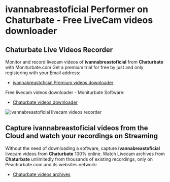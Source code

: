 # ivannabreastoficial Performer on Chaturbate - Free LiveCam videos downloader

## Chaturbate Live Videos Recorder

Monitor and record livecam videos of **ivannabreastoficial** from **Chaturbate** with Moniturbate.com
Get a premium trial for free by just and only registering with your Email address:
* [ivannabreastoficial Premium videos downloader](https://moniturbate.com/request-demo-licence-key.html)

Free livecam videos downloader - Moniturbate Software:
* [Chaturbate videos downloader](https://moniturbate.com/moniturbate-download-software.html)

![ivannabreastoficial livecam videos recorder](https://peachurnet.com/templates/moniturbate-software.png)


## Capture ivannabreastoficial videos from the Cloud and watch your recordings on Streaming

Without the need of downloading a software, capture **ivannabreastoficial** livecam videos from **Chaturbate** 100% online.
Watch Livecam archives from **Chaturbate** unlimitedly from thousands of existing recordings, only on Peachurbate.com and its websites network:
* [Chaturbate videos archives](https://peachurnet.com/)